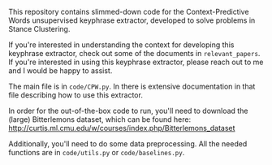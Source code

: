 This repository contains slimmed-down code for the Context-Predictive Words unsupervised keyphrase extractor, developed to solve problems in Stance Clustering.

If you're interested in understanding the context for developing this keyphrase extractor, check out some of the documents in `relevant_papers`. If you're interested in using this keyphrase extractor, please reach out to me and I would be happy to assist.

The main file is in `code/CPW.py`.
In there is extensive documentation in that file describing how to use this extractor.

In order for the out-of-the-box code to run, you'll need to download the (large) Bitterlemons dataset, which can be found here: http://curtis.ml.cmu.edu/w/courses/index.php/Bitterlemons_dataset

Additionally, you'll need to do some data preprocessing. All the needed functions are in `code/utils.py`
 or `code/baselines.py`.
